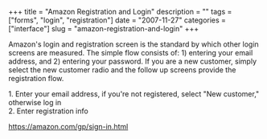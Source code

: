 +++
title = "Amazon Registration and Login"
description = ""
tags = ["forms", "login", "registration"]
date = "2007-11-27"
categories = ["interface"]
slug = "amazon-registration-and-login"
+++


<p>Amazon's login and registration screen is the standard by which other login screens are measured. The simple flow consists of: 1) entering your email address, and 2) entering your password. If you are a new customer, simply select the new customer radio and the follow up screens provide the registration flow.</p>
<div id="screens-full" class="clear"><div class="caption">1. Enter your email address, if you're not registered, select &quot;New customer,&quot; otherwise log in</div><div class="fullimg clear"><a href="//konigi.com/media/interface/amazon-registration-1.png" class="group" rel="group" title="1. Enter your email address, if you're not registered, select &quot;New customer,&quot; otherwi..."><img src="//konigi.com/media/interface/amazon-registration-1.png" alt="" class="img-responsive"></a></div></div><div id="screens-full" class="clear"><div class="caption">2. Enter registration info</div><div class="fullimg clear"><a href="//konigi.com/media/interface/amazon-registration-2.png" class="group" rel="group" title="2. Enter registration info"><img src="//konigi.com/media/interface/amazon-registration-2.png" alt="" class="img-responsive"></a></div></div><div id="screens-full" class="clear"><div class="fullimg clear"><a href="//konigi.com/media/interface/amazon-registration-3.png" class="group" rel="group" title="3. "><img src="//konigi.com/media/interface/amazon-registration-3.png" alt="" class="img-responsive"></a></div></div>        
<p><a href="https://amazon.com/gp/sign-in.html">https://amazon.com/gp/sign-in.html</a></p>

